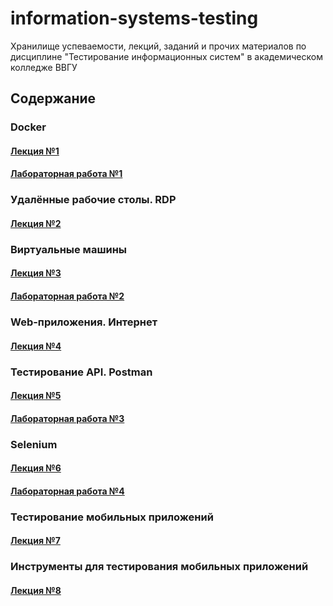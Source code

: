 # information-systems-testing
Хранилище успеваемости, лекций, заданий и прочих материалов по дисциплине "Тестирование информационных систем" в академическом колледже ВВГУ

## Содержание

### Docker

#### [Лекция №1](lecs/lec1/lec1.md)
#### [Лабораторная работа №1](labs/lab1.md)

### Удалённые рабочие столы. RDP

#### [Лекция №2](lecs/lec2.md)

### Виртуальные машины

#### [Лекция №3](lecs/lec3/lec3.md)
#### [Лабораторная работа №2](labs/lab2.md)

### Web-приложения. Интернет

#### [Лекция №4](lecs/lec4.md)

### Тестирование API. Postman

#### [Лекция №5](lecs/lec5.md)
#### [Лабораторная работа №3](labs/lab3.md)

### Selenium

#### [Лекция №6](lecs/lec6.md)
#### [Лабораторная работа №4](labs/lab4.md)

### Тестирование мобильных приложений

#### [Лекция №7](lecs/lec7/lec7.md)

### Инструменты для тестирования мобильных приложений

#### [Лекция №8](lecs/lec8/lec8.md)